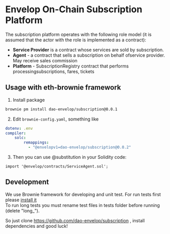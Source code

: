 # Envelop On-Chain Subscription Platform
The subscription platform operates with the following role model (it is assumed that the actor with the role is implemented as a contract):
- **Service Provider** is a contract whose services are sold by subscription.
- **Agent** - a contract that sells a subscription on behalf ofservice provider. May receive sales commission
- **Platform** - SubscriptionRegistry contract that performs processingsubscriptions, fares, tickets

## Usage with eth-brownie framework
1. Install package
```bash
brownie pm install dao-envelop/subscription@0.0.1
```
2. Edit `brownie-config.yaml`, something like
```yaml
dotenv: .env
compiler:
    solc:
        remappings:
          - "@envelopv1=dao-envelop/subscription@0.0.2"
```
3. Then you can use @substitution in your Solidity code:
```solidity
import '@envelop/contracts/ServiceAgent.sol';
```

## Development
We use Brownie framework for developing and unit test. For run tests
first please [install it](https://eth-brownie.readthedocs.io/en/stable/install.html)  
To run long tests you must rename test files in tests folder before running (delete "long_").

So just clone https://github.com/dao-envelop/subscription , install dependencies and good luck!
